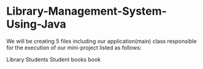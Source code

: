# Library-Management-System-Using-Java

We will be creating 5 files including our application(main) class responsible for the execution of our mini-project listed as follows:

Library Students Student books book
